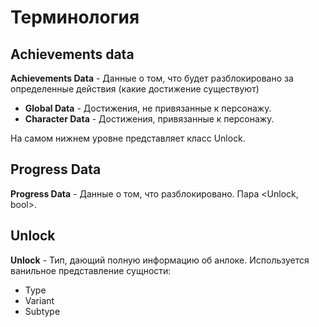 # Терминология

## Achievements data
**Achievements Data** - Данные о том, что будет разблокировано за определенные действия (какие достижение существуют)
* **Global Data** - Достижения, не привязанные к персонажу.
* **Character Data** - Достижения, привязанные к персонажу.

На самом нижнем уровне представляет класс Unlock.


## Progress Data
**Progress Data** - Данные о том, что разблокировано. Пара <Unlock, bool>.

## Unlock
**Unlock** - Тип, дающий полную информацию об анлоке.
Используется ванильное представление сущности:
* Type
* Variant
* Subtype
